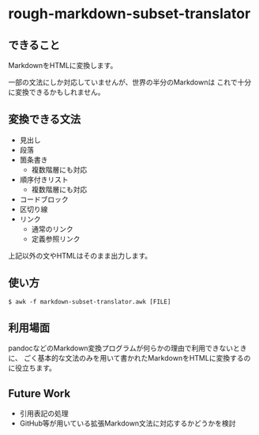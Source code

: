 # rough-markdown-subset-translator

## できること

MarkdownをHTMLに変換します。

一部の文法にしか対応していませんが、世界の半分のMarkdownは
これで十分に変換できるかもしれません。

## 変換できる文法

- 見出し
- 段落
- 箇条書き
    - 複数階層にも対応
- 順序付きリスト
    - 複数階層にも対応
- コードブロック
- 区切り線
- リンク
    - 通常のリンク
    - 定義参照リンク

上記以外の文やHTMLはそのまま出力します。

## 使い方

    $ awk -f markdown-subset-translator.awk [FILE]

## 利用場面

pandocなどのMarkdown変換プログラムが何らかの理由で利用できないときに、
ごく基本的な文法のみを用いて書かれたMarkdownをHTMLに変換するのに役立ちます。

## Future Work

- 引用表記の処理
- GitHub等が用いている拡張Markdown文法に対応するかどうかを検討
